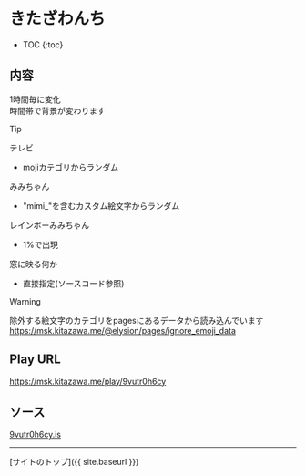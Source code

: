 # きたざわんち

* TOC
{:toc}

## 内容
1時間毎に変化  
時間帯で背景が変わります

> [!TIP]
> テレビ
> - mojiカテゴリからランダム
> 
> みみちゃん
> - "mimi_"を含むカスタム絵文字からランダム
> 
> レインボーみみちゃん
> - 1%で出現
> 
> 窓に映る何か
> - 直接指定(ソースコード参照)

> [!WARNING]
> 除外する絵文字のカテゴリをpagesにあるデータから読み込んでいます
> https://msk.kitazawa.me/@elysion/pages/ignore_emoji_data

## Play URL

https://msk.kitazawa.me/play/9vutr0h6cy

## ソース

[9vutr0h6cy.is](./../../src/kitazawa/9vutr0h6cy.is)

----

[サイトのトップ]({{ site.baseurl }})
